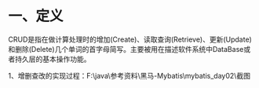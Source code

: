 #  一、定义

CRUD是指在做计算处理时的增加(Create)、读取查询(Retrieve)、更新(Update)和删除(Delete)几个单词的首字母简写。主要被用在描述软件系统中DataBase或者持久层的基本操作功能。

1、增删查改的实现过程：F:\java\参考资料\黑马-Mybatis\mybatis_day02\截图

